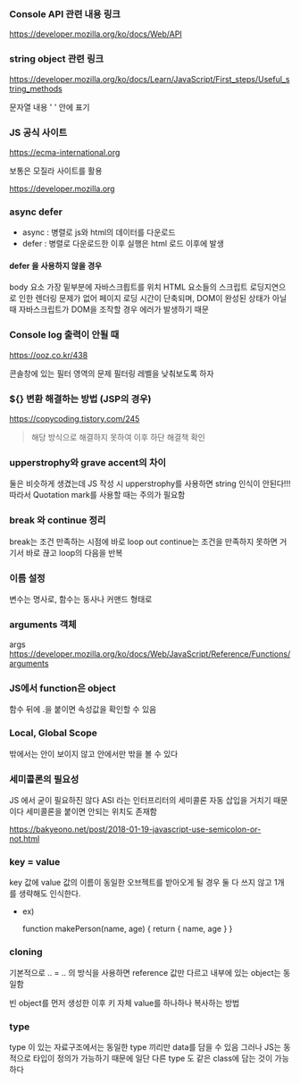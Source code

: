 ### Console API 관련 내용 링크

https://developer.mozilla.org/ko/docs/Web/API

### string object 관련 링크

https://developer.mozilla.org/ko/docs/Learn/JavaScript/First_steps/Useful_string_methods

문자열 내용 ' ' 안에 표기

### JS 공식 사이트

https://ecma-international.org

보통은 모질라 사이트를 활용

https://developer.mozilla.org

### async defer

- async : 병렬로 js와 html의 데이터를 다운로드
- defer : 병렬로 다운로드한 이후 실행은 html 로드 이후에 발생

#### defer 을 사용하지 않을 경우

body 요소 가장 밑부분에 자바스크릡트를 위치
HTML 요소들의 스크립트 로딩지연으로 인한 렌더링 문제가 없어 페이지 로딩 시간이 단축되며, DOM이 완성된 상태가 아닐 때 자바스크립트가 DOM을 조작할 경우 에러가 발생하기 때문

### Console log 출력이 안될 때

https://ooz.co.kr/438

콘솔창에 있는 필터 영역의 문제
필터링 레벨을 낮춰보도록 하자

### ${} 변환 해결하는 방법 (JSP의 경우)

https://copycoding.tistory.com/245

> 해당 방식으로 해결하지 못하여 이후 하단 해결책 확인

### upperstrophy와 grave accent의 차이

둘은 비슷하게 생겼는데 JS 작성 시 upperstrophy를 사용하면 string 인식이 안된다!!! 따라서 Quotation mark를 사용할 때는 주의가 필요함

### break 와 continue 정리

break는 조건 만족하는 시점에 바로 loop out
continue는 조건을 만족하지 못하면 거기서 바로 끊고 loop의 다음을 반복

### 이름 설정

변수는 명사로, 함수는 동사나 커맨드 형태로

### arguments 객체

args
https://developer.mozilla.org/ko/docs/Web/JavaScript/Reference/Functions/arguments

### JS에서 function은 object

함수 뒤에 .을 붙이면 속성값을 확인할 수 있음

### Local, Global Scope

밖에서는 안이 보이지 않고 안에서만 밖을 볼 수 있다

### 세미콜론의 필요성

JS 에서 굳이 필요하진 않다
ASI 라는 인터프리터의 세미콜론 자동 삽입을 거치기 때문이다
세미콜론을 붙이면 안되는 위치도 존재함

https://bakyeono.net/post/2018-01-19-javascript-use-semicolon-or-not.html

### key = value

key 값에 value 값의 이름이 동일한 오브젝트를 받아오게 될 경우 둘 다 쓰지 않고 1개를 생략해도 인식한다.

- ex)

  function makePerson(name, age) {
  return {
  name,
  age
  }
  }

### cloning

기본적으로 .. = .. 의 방식을 사용하면
reference 값만 다르고 내부에 있는 object는 동일함

빈 object를 먼저 생성한 이후 키 자체 value를 하나하나 복사하는 방법

### type

type 이 있는 자료구조에서는 동일한 type 끼리만 data를 담을 수 있음 그러나 JS는 동적으로 타입이 정의가 가능하기 때문에 일단 다른 type 도 같은 class에 담는 것이 가능하다
